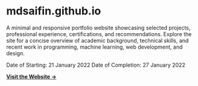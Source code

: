 # mdsaifin.github.io

A minimal and responsive portfolio website showcasing selected projects, professional experience, certifications, and recommendations. Explore the site for a concise overview of academic background, technical skills, and recent work in programming, machine learning, web development, and design.

Date of Starting: 21 January 2022
Date of Completion: 27 January 2022

[**Visit the Website →**](https://mdsaifin.github.io/)
